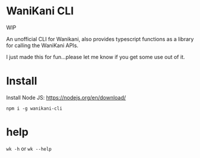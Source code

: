 # WaniKani CLI

WIP 

An unofficial CLI for Wanikani, also provides typescript functions as a library for calling the WaniKani APIs.

I just made this for fun...please let me know if you get some use out of it. 

# Install

Install Node JS: https://nodejs.org/en/download/

`npm i -g wanikani-cli`

# help 
 
`wk -h` or `wk --help`